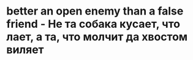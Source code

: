# better an open enemy than a false friend - Не та собака кусает, что лает, а та, что молчит да хвостом виляет
